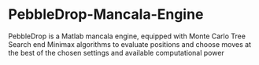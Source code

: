 # PebbleDrop-Mancala-Engine
PebbleDrop is a Matlab mancala engine, equipped with Monte Carlo Tree Search end Minimax algorithms to evaluate positions and choose moves at the best of the chosen settings and available computational power
